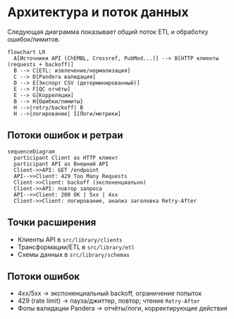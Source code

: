 # Архитектура и поток данных

Следующая диаграмма показывает общий поток ETL и обработку ошибок/лимитов.

```mermaid
flowchart LR
  A[Источники API (ChEMBL, Crossref, PubMed...)] --> B[HTTP клиенты (requests + backoff)]
  B --> C[ETL: извлечение/нормализация]
  C --> D[Pandera валидация]
  D --> E[Экспорт CSV (детерминированный)]
  E --> F[QC отчёты]
  E --> G[Корреляции]
  B --> H{Ошибки/лимиты}
  H -->|retry/backoff| B
  H -->|логирование| I[Логи/метрики]
```

## Потоки ошибок и ретраи
```mermaid
sequenceDiagram
  participant Client as HTTP клиент
  participant API as Внешний API
  Client->>API: GET /endpoint
  API-->>Client: 429 Too Many Requests
  Client->>Client: backoff (экспоненциально)
  Client->>API: повтор запроса
  API-->>Client: 200 OK | 5xx | 4xx
  Client->>Client: логирование, анализ заголовка Retry-After
```

## Точки расширения
- Клиенты API в `src/library/clients`
- Трансформации/ETL в `src/library/etl`
- Схемы данных в `src/library/schemas`

## Потоки ошибок
- 4xx/5xx → экспоненциальный backoff, ограничение попыток
- 429 (rate limit) → пауза/джиттер, повтор; чтение `Retry-After`
- Фолы валидации Pandera → отчёты/логи, корректирующие действия
